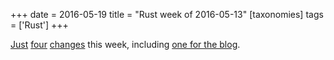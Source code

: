 +++
date = 2016-05-19
title = "Rust week of 2016-05-13"
[taxonomies]
tags = ['Rust']
+++

[Just][] [four][] [changes] this week, including [one for the blog].

  [Just]: https://github.com/rust-lang/rust/pull/33633
  [four]: https://github.com/rust-lang/rust/pull/33634
  [changes]: https://github.com/rust-lang/rust/pull/33635
  [one for the blog]: https://github.com/rust-lang/blog.rust-lang.org/pull/98
